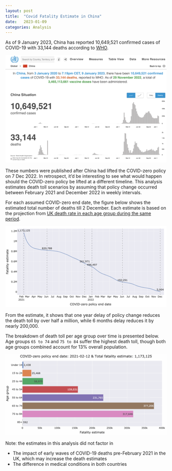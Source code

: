```yaml
---
layout: post
title:  "Covid Fatality Estimate in China"
date:   2023-01-09
categories: Analysis
---
```


As of 9 January 2023, China has reported 10,649,521 confirmed cases of COVID-19 with 33,144 deaths according to [WHO](https://covid19.who.int/region/wpro/country/cn). 

![China Covid WHO report](/assets/china-covid-who.png)

These numbers were published after China had lifted the COVID-zero policy on 7 Dec 2022. In retrospect, it’d be interesting to see what would happen should the COVID-zero policy be lifted at a different timeline. This analysis estimates death toll scenarios by assuming that policy change occurred between February 2021 and December 2022 in weekly intervals.

For each assumed COVID-zero end date, the figure below shows the estimated total number of deaths till 2 December. Each estimate is based on the projection from [UK death rate in each age group during the same period](https://www.ons.gov.uk/peoplepopulationandcommunity/healthandsocialcare/conditionsanddiseases/articles/coronaviruscovid19latestinsights/deaths#deaths-by-age).

![Death Estimate](/assets/deaths-estimate.png)

From the estimate, it shows that one year delay of policy change reduces the death toll by over half a million, while 6 months delay reduces it by nearly 200,000.

The breakdown of death toll per age group over time is presented below. Age groups `65 to 74` and `75 to 84` suffer the highest death toll, though both age groups combined account for 13% overall population.

![Alt Text](/assets/scenarios.gif)

Note: the estimates in this analysis did not factor in 
- The impact of early waves of COVID-19 deaths pre-February 2021 in the UK, which may increase the death estimates
- The difference in medical conditions in both countries